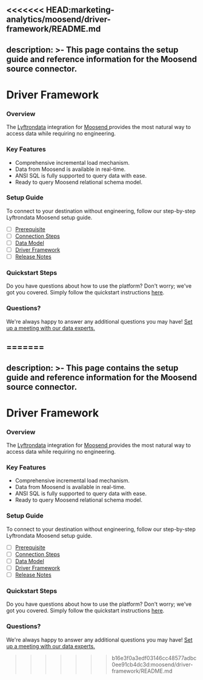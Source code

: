 <<<<<<< HEAD:marketing-analytics/moosend/driver-framework/README.md
---
description: >-
  This page contains the setup guide and reference information for the Moosend source connector.
---

# Driver Framework

### Overview

The [Lyftrondata](https://www.lyftrondata.com/) integration for [Moosend](https://www.lyftrondata.com/integration/marketing-analytics/moosend/)[ ](https://www.lyftrondata.com/integration/moosend/)provides the most natural way to access data while requiring no engineering.

### Key Features

* Comprehensive incremental load mechanism.
* Data from Moosend is available in real-time.&#x20;
* ANSI SQL is fully supported to query data with ease.
* Ready to query Moosend relational schema model.

### Setup Guide

To connect to your destination without engineering, follow our step-by-step Lyftrondata Moosend setup guide.

* [ ] [Prerequisite](../../marketing-analytics/moosend/prerequisite.md)
* [ ] [Connection Steps](../../marketing-analytics/moosend/connection-steps.md)
* [ ] [Data Model](../../marketing-analytics/moosend/data-model/)
* [ ] [Driver Framework](../../marketing-analytics/moosend/driver-framework/)
* [ ] [Release Notes](../../marketing-analytics/moosend/release-notes.md)

### Quickstart Steps

Do you have questions about how to use the platform? Don't worry; we've got you covered. Simply follow the quickstart instructions [here](../../../quickstart-steps.md).

### Questions? <a href="#questions" id="questions"></a>

We're always happy to answer any additional questions you may have! [Set up a meeting with our data experts.](https://www.lyftrondata.com/book-a-meeting/)


=======
---
description: >-
  This page contains the setup guide and reference information for the Moosend source connector.
---

# Driver Framework

### Overview

The [Lyftrondata](https://www.lyftrondata.com/) integration for [Moosend](https://www.lyftrondata.com/integration/marketing-analytics/moosend/)[ ](https://www.lyftrondata.com/integration/moosend/)provides the most natural way to access data while requiring no engineering.

### Key Features

* Comprehensive incremental load mechanism.
* Data from Moosend is available in real-time.&#x20;
* ANSI SQL is fully supported to query data with ease.
* Ready to query Moosend relational schema model.

### Setup Guide

To connect to your destination without engineering, follow our step-by-step Lyftrondata Moosend setup guide.

* [ ] [Prerequisite](../../marketing-analytics/moosend/prerequisite.md)
* [ ] [Connection Steps](../../marketing-analytics/moosend/connection-steps.md)
* [ ] [Data Model](../../marketing-analytics/moosend/data-model/)
* [ ] [Driver Framework](../../marketing-analytics/moosend/driver-framework/)
* [ ] [Release Notes](../../marketing-analytics/moosend/release-notes.md)

### Quickstart Steps

Do you have questions about how to use the platform? Don't worry; we've got you covered. Simply follow the quickstart instructions [here](../../../quickstart-steps.md).

### Questions? <a href="#questions" id="questions"></a>

We're always happy to answer any additional questions you may have! [Set up a meeting with our data experts.](https://www.lyftrondata.com/book-a-meeting/)


>>>>>>> b16e3f0a3edf03146cc48577adbc0ee91cb4dc3d:moosend/driver-framework/README.md
